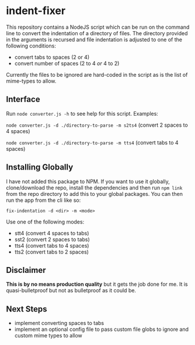 # indent-fixer

This repository contains a NodeJS script which can be run on the command line to convert the indentation of a directory of files. The directory provided in the arguments is recursed and file indentation is adjusted to one of the following conditions:

- convert tabs to spaces (2 or 4)
- convert number of spaces (2 to 4 *or* 4 to 2)

Currently the files to be ignored are hard-coded in the script as is the list of mime-types to allow.

## Interface

Run `node converter.js -h` to see help for this script. Examples:

`node converter.js -d ./directory-to-parse -m s2ts4` (convert 2 spaces to 4 spaces)

`node converter.js -d ./directory-to-parse -m tts4` (convert tabs to 4 spaces)

## Installing Globally

I have not added this package to NPM. If you want to use it globally, clone/download the repo, install the dependencies and then run `npm link` from the repo directory to add this to your global packages. You can then run the app from the cli like so:

`fix-indentation -d <dir> -m <mode>`

Use one of the following modes:

- stt4 (convert 4 spaces to tabs)
- sst2 (convert 2 spaces to tabs)
- tts4 (convert tabs to 4 spaces)
- tts2 (convert tabs to 2 spaces)

## Disclaimer

**This is by no means production quality** but it gets the job done for me. It is quasi-bulletproof but not as bulletproof as it could be.

## Next Steps

- implement converting spaces to tabs
- implement an optional config file to pass custom file globs to ignore and custom mime types to allow
